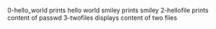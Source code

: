 
0-hello_world prints hello world
smiley prints smiley
2-hellofile  prints content of passwd
3-twofiles displays content of two files
